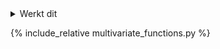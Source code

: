 <details>
<summary>Werkt dit</summary>
{% include_relative multivariate_functions.py %}
</details>

{% include_relative multivariate_functions.py %}
